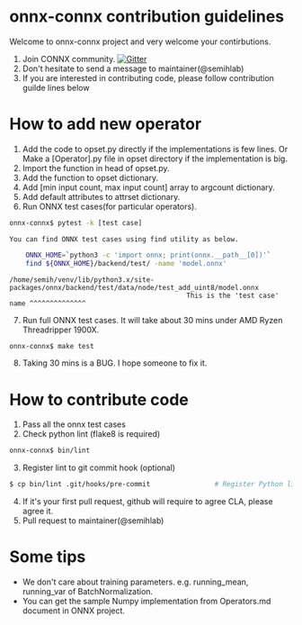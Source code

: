 # onnx-connx contribution guidelines
Welcome to onnx-connx project and very welcome your contirbutions.

 1. Join CONNX community. [![Gitter](https://badges.gitter.im/c-onnx/community.svg)](https://gitter.im/c-onnx/community?utm_source=badge&utm_medium=badge&utm_campaign=pr-badge)
 2. Don't hesitate to send a message to maintainer(@semihlab)
 3. If you are interested in contributing code, please follow contribution guilde lines below

# How to add new operator
 1. Add the code to opset.py directly if the implementations is few lines.
    Or Make a [Operator].py file in opset directory if the implementation is big.
 2. Import the function in head of opset.py.
 3. Add the function to opset dictionary.
 4. Add [min input count, max input count] array to argcount dictionary.
 5. Add default attributes to attrset dictionary.
 6. Run ONNX test cases(for particular operators).

```sh
onnx-connx$ pytest -k [test case]
```
 
    You can find ONNX test cases using find utility as below.

```sh
    ONNX_HOME=`python3 -c 'import onnx; print(onnx.__path__[0])'`
    find ${ONNX_HOME}/backend/test/ -name 'model.onnx'
```

    /home/semih/venv/lib/python3.x/site-packages/onnx/backend/test/data/node/test_add_uint8/model.onnx  
                                                This is the 'test case' name ^^^^^^^^^^^^^^
 7. Run full ONNX test cases. It will take about 30 mins under AMD Ryzen Threadripper 1900X.

```sh
onnx-connx$ make test
```

 8. Taking 30 mins is a BUG. I hope someone to fix it.

# How to contribute code
 1. Pass all the onnx test cases
 2. Check python lint (flake8 is required)

```sh
onnx-connx$ bin/lint
```

 3. Register lint to git commit hook (optional)

```sh
$ cp bin/lint .git/hooks/pre-commit                # Register Python lint
```

 4. If it's your first pull request, github will require to agree CLA, please agree it.
 5. Pull request to maintainer(@semihlab)

# Some tips
 * We don't care about training parameters. e.g. running_mean, running_var of BatchNormalization.
 * You can get the sample Numpy implementation from Operators.md document in ONNX project.
